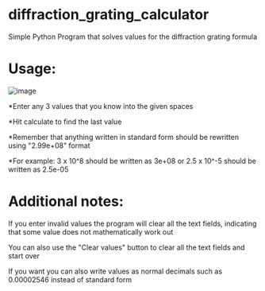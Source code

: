 # diffraction_grating_calculator
Simple Python Program that solves values for the diffraction grating formula


<h1>Usage:</h1>

![image](https://user-images.githubusercontent.com/81257780/121317601-86ee5b80-c91b-11eb-94c0-d001f9857f4d.png)

*Enter any 3 values that you know into the given spaces

*Hit calculate to find the last value

*Remember that anything written in standard form should be rewritten using "2.99e+08" format

*For example: 3 x 10^8 should be written as 3e+08
or 2.5 x 10^-5 should be written as 2.5e-05



<h1>Additional notes:</h1>

If you enter invalid values the program will clear all the text fields, indicating that some value does not mathematically work out

You can also use the "Clear values" button to clear all the text fields and start over

If you want you can also write values as normal decimals such as 0.00002546 instead of standard form

